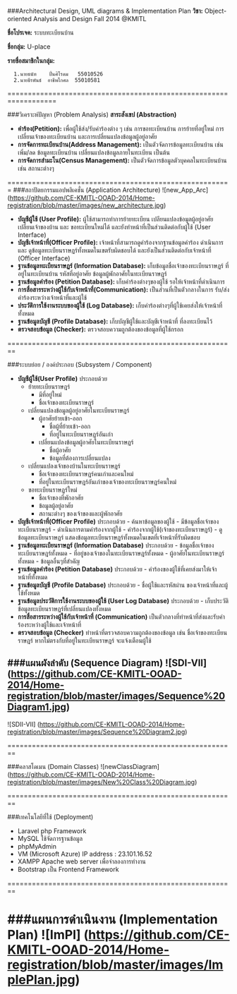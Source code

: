 ###Architectural Design, UML diagrams & Implementation Plan
**วิชา:** Object-oriented Analysis and Design  Fall 2014 @KMITL

**ชื่อโปรเจค:** ระบบทะเบียนบ้าน

**ชื่อกลุ่ม:** U-place

**รายชื่อสมาชิกในกลุ่ม:**

      1.นายธนัท    ปิ่นศิโรดม   55010526
      2.นายธีรพันธ์  อาชีพโกศล  55010581

==================================================================

###วิเคราะห์ปัญหา (Problem Analysis)
**สาระสังเขป (Abstraction)**
* **คำร้อง(Petition):** เพื่อผู้ใช้ส่ง/รับคำร้องต่าง ๆ เช่น การขอทะเบียนบ้าน การย้ายที่อยู่ใหม่ การเปลี่ยนเจ้าของทะเบียนบ้าน และการเปลี่ยนแปลงข้อมูลผู้อยู่อาศัย
* **การจัดการทะเบียนบ้าน(Address Management):** เป็นตัวจัดการข้อมูลทะเบียนบ้าน เช่น เพิ่ม/ลด ข้อมูลทะเบียนบ้าน เปลี่ยนแปลงข้อมูลภายในทะเบียน เป็นต้น
* **การจัดการสำมะโน(Census Management):** เป็นตัวจัดการข้อมูลตัวบุคคลในทะเบียนบ้าน เช่น สถานะต่างๆ

=======================================================
###สถาปัตยกรรมแอปพลิเคชั่น (Application Architecture)
![new_App_Arc] (https://github.com/CE-KMITL-OOAD-2014/Home-registration/blob/master/images/new_architecture.jpg)


* **บัญชีผู้ใช้ (User Profile):** ผู้ใช้สามารถทำการย้ายทะเบียน เปลียนแปลงข้อมูลผู้อยู่อาศัย เปลี่ยนเจ้าของบ้าน และ ขอทะเบียนใหม่ได้ และยังทำหน้าที่เป็นส่วนติดต่อกับผู้ใช้ (User Interface)
* **บัญชีเจ้าหน้าที่(Officer Profile):** เจ้าหน้าที่สามารถดูคำร้องจากฐานข้อมูลคำร้อง ดำเนินการ และ ดูข้อมูลทะเบียนราษฎร์ทั้งหมดในเขตรับผิดชอบได้ และยังเป็นส่วนติดต่อกับเจ้าหน้าที่ (Officer Interface)
* **ฐานข้อมูลทะเบียนราษฏร์ (Information Database):** เก็บข้อมูลชื่อเจ้าของทะเบียนราษฎร์ ที่อยู่ในทะเบียนบ้าน รหัสที่อยู่อาศัย ข้อมูลผู้พักอาศัยในทะเบียนราษฎร์
* **ฐานข้อมูลคำร้อง (Petition Database):** เก็บคำร้องต่างๆของผู้ใช้ รอให้เจ้าหน้าที่ดำเนินการ
* **การสื่อสารระหว่างผู้ใช้กับเจ้าหน้าที่(Communication):** เป็นส่วนที่เป็นตัวกลางในการ รับ/ส่งคำร้องระหว่างเจ้าหน้าที่และผู้ใช้
* **ประวัติการใช้งานระบบของผู้ใช้ (Log Database):** เก็บคำร้องต่างๆที่ผู้ใช้เคยส่งให้เจ้าหน้าที่ทั้งหมด
* **ฐานข้อมูลบัญชี (Profile Database):** เก็บบัญชีผู้ใช้และบัญชีเจ้าหน้าที่ ที่ลงทะเบียนไว้
* **ตรวจสอบข้อมูล (Checker):** ตรวจสอบความถูกต้องของข้อมูลที่ผู้ใช้กรอก

========================================================

###ระบบย่อย / องค์ประกอบ (Subsystem / Component)
* **บัญชีผู้ใช้(User Profile)** ประกอบด้วย
     - ย้ายทะเบียนราษฎร์
          - มีที่อยู่ใหม่  
          - ชื่อเจ้าของทะเบียนราษฎร์
     - เปลี่ยนแปลงข้อมูลผู้อยู่อาศัยในทะเบียนราษฎร์
          - ผู้อาศัยย้ายเข้า-ออก
             - ชื่อผู้ที่ย้ายเข้า-ออก
             - ที่อยู่ในทะเบียนราษฎร์อันเก่า
          - เปลี่ยนแปลงข้อมูลผู้อาศัยในทะเบียนราษฎร์
             - ชื่อผู้อาศัย
             - ข้อมูลที่ต้องการเปลี่ยนแปลง
     - เปลี่ยนแปลงเจ้าของบ้านในทะเบียนราษฎร์
          - ชื่อเจ้าของทะเบียนราษฎร์คนเก่าและคนใหม่
          - ที่อยู่ในทะเบียนราษฎร์อันเก่าของเจ้าของทะเบียนราษฎร์คนใหม่
     - ขอทะเบียนราษฎร์ใหม่
          - ชื่อเจ้าของที่พักอาศัย
          - ข้อมูลผู้อยู่อาศัย
          - สถานะต่างๆ ของเจ้าของและผู้พักอาศัย
* **บัญชีเจ้าหน้าที่(Officer Profile)** ประกอบด้วย
      - ค้นหาข้อมูลของผู้ใช้
          - มีข้อมูลชื่อเจ้าของทะเบียนราษฎร์
      - ดำเนินการตามคำร้องจากผู้ใช้
          - คำร้องจากผู้ใช้(เจ้าของทะเบียนราษฎร์)
      - ดูข้อมูลทะเบียนราษฎร์ แสดงข้อมูลทะเบียนราษฎร์ทั้งหมดในเขตที่เจ้าหน้าที่รับผิดชอบ
* **ฐานข้อมูลทะเบียนราษฎร์ (Information Database)** ประกอบด้วย
      - ข้อมูลชื่อเจ้าของทะเบียนราษฎร์ทั้งหมด
      - ที่อยู่ของเจ้าของในทะเบียนราษฎร์ทั้งหมด
      - ผู้อาศัยในทะเบียนราษฎร์ทั้งหมด
      - ข้อมูลอื่นๆที่สำคัญ
* **ฐานข้อมูลคำร้อง (Petition Database)** ประกอบด้วย
      - คำร้องของผู้ใช้ที่เคยส่งมาให้เจ้าหน้าที่ทั้งหมด
* **ฐานข้อมูลบัญชี (Profile Database)** ประกอบด้วย
      - ชื่อผู้ใช้และรหัสผ่าน ของเจ้าหน้าที่และผู้ใช้ทั้งหมด
* **ฐานข้อมูลประวัติการใช้งานระบบของผู้ใช้ (User Log Database)** ประกอบด้วย
      - เก็บประวัติข้อมูลทะเบียนราษฎร์ที่เปลี่ยนแปลงทั้งหมด
* **การสื่อสารระหว่างผู้ใช้กับเจ้าหน้าที่ (Communication)** เป็นตัวกลางที่ทำหน้าที่ส่งและรับคำร้องระหว่างผู้ใช้และเจ้าหน้าที่
* **ตรวจสอบข้อมูล (Checker)** ทำหน้าที่ตรวจสอบความถูกต้องของข้อมูล เช่น ชื่อเจ้าของทะเบียนราษฎร์ หากไม่ตรงกับที่อยู่ในทะเบียนราษฎร์ จะแจ้งเตือนผู้ใช้


###แผนผังลำดับ (Sequence Diagram)
![SDI-VII] (https://github.com/CE-KMITL-OOAD-2014/Home-registration/blob/master/images/Sequence%20Diagram1.jpg)
--------------------------------------------------------
![SDII-VII] (https://github.com/CE-KMITL-OOAD-2014/Home-registration/blob/master/images/Sequence%20Diagram2.jpg)

========================================================

###คลาสโดเมน (Domain Classes) 
![newClassDiagram] (https://github.com/CE-KMITL-OOAD-2014/Home-registration/blob/master/images/New%20Class%20Diagram.jpg)

========================================================

###เทคโนโลยีที่ใช้ (Deployment)
* Laravel php Framework
* MySQL ใช้จัดการฐานข้อมูล
* phpMyAdmin
* VM (Microsoft Azure) IP address : 23.101.16.52
* XAMPP Apache web server เพื่อจำลองการทำงาน
* Bootstrap เป็น Frontend Framework

========================================================

###แผนการดำเนินงาน (Implementation Plan)
![ImPl] (https://github.com/CE-KMITL-OOAD-2014/Home-registration/blob/master/images/ImplePlan.jpg)
========================================================
